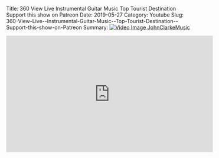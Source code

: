 Title: 360 View Live  Instrumental Guitar Music  Top Tourist Destination  Support this show on Patreon
Date: 2019-05-27
Category: Youtube
Slug: 360-View-Live--Instrumental-Guitar-Music--Top-Tourist-Destination--Support-this-show-on-Patreon
Summary: <a href="/360-View-Live--Instrumental-Guitar-Music--Top-Tourist-Destination--Support-this-show-on-Patreon.html"><img src="https://i.ytimg.com/vi/GvbQLWHiOcs/hqdefault.jpg" alt="Video Image JohnClarkeMusic"></a>

<iframe width="560" height="315" src="https://www.youtube.com/embed/GvbQLWHiOcs" title="YouTube video player" frameborder="0" allow="accelerometer; autoplay; clipboard-write; encrypted-media; gyroscope; picture-in-picture" allowfullscreen></iframe>

